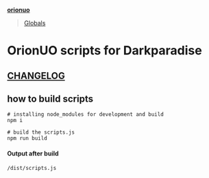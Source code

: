 **[orionuo](README.md)**

> [Globals](globals.md)

# OrionUO scripts for Darkparadise

## [CHANGELOG](./CHANGELOG.md)

## how to build scripts
```
# installing node_modules for development and build
npm i

# build the scripts.js
npm run build
```
#### Output after build
`/dist/scripts.js`

